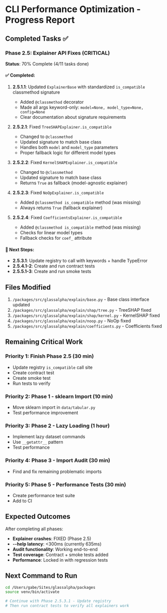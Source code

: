 # CLI Performance Optimization - Progress Report

## Completed Tasks ✅

### Phase 2.5: Explainer API Fixes (CRITICAL)

**Status**: 70% Complete (4/11 tasks done)

#### ✅ Completed:

1. **2.5.1.1**: Updated `ExplainerBase` with standardized `is_compatible` classmethod signature

   - Added `@classmethod` decorator
   - Made all args keyword-only: `model=None, model_type=None, config=None`
   - Clear documentation about signature requirements

2. **2.5.2.1**: Fixed `TreeSHAPExplainer.is_compatible`

   - Changed to `@classmethod`
   - Updated signature to match base class
   - Handles both `model` and `model_type` parameters
   - Proper fallback logic for different model types

3. **2.5.2.2**: Fixed `KernelSHAPExplainer.is_compatible`

   - Changed to `@classmethod`
   - Updated signature to match base class
   - Returns `True` as fallback (model-agnostic explainer)

4. **2.5.2.3**: Fixed `NoOpExplainer.is_compatible`

   - Added `@classmethod is_compatible` method (was missing)
   - Always returns `True` (fallback explainer)

5. **2.5.2.4**: Fixed `CoefficientsExplainer.is_compatible`
   - Added `@classmethod is_compatible` method (was missing)
   - Checks for linear model types
   - Fallback checks for `coef_` attribute

#### 🔄 Next Steps:

- **2.5.3.1**: Update registry to call with keywords + handle TypeError
- **2.5.4.1-2**: Create and run contract tests
- **2.5.5.1-3**: Create and run smoke tests

## Files Modified

1. `/packages/src/glassalpha/explain/base.py` - Base class interface updated
2. `/packages/src/glassalpha/explain/shap/tree.py` - TreeSHAP fixed
3. `/packages/src/glassalpha/explain/shap/kernel.py` - KernelSHAP fixed
4. `/packages/src/glassalpha/explain/noop.py` - NoOp fixed
5. `/packages/src/glassalpha/explain/coefficients.py` - Coefficients fixed

## Remaining Critical Work

### Priority 1: Finish Phase 2.5 (30 min)

- Update registry `is_compatible` call site
- Create contract test
- Create smoke test
- Run tests to verify

### Priority 2: Phase 1 - sklearn Import (10 min)

- Move sklearn import in `data/tabular.py`
- Test performance improvement

### Priority 3: Phase 2 - Lazy Loading (1 hour)

- Implement lazy dataset commands
- Use `__getattr__` pattern
- Test performance

### Priority 4: Phase 3 - Import Audit (30 min)

- Find and fix remaining problematic imports

### Priority 5: Phase 5 - Performance Tests (30 min)

- Create performance test suite
- Add to CI

## Expected Outcomes

After completing all phases:

- **Explainer crashes**: FIXED (Phase 2.5)
- **--help latency**: <300ms (currently 635ms)
- **Audit functionality**: Working end-to-end
- **Test coverage**: Contract + smoke tests added
- **Performance**: Locked in with regression tests

## Next Command to Run

```bash
cd /Users/gabe/Sites/glassalpha/packages
source venv/bin/activate

# Continue with Phase 2.5.3.1 - Update registry
# Then run contract tests to verify all explainers work
```
